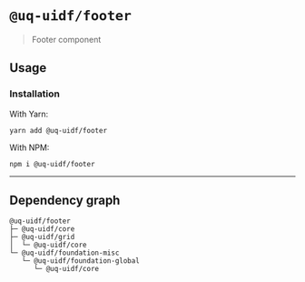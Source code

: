 # `@uq-uidf/footer`

> Footer component

## Usage

### Installation

With Yarn:
```shell
yarn add @uq-uidf/footer
```

With NPM:
```shell
npm i @uq-uidf/footer
```

---

## Dependency graph

```shell
@uq-uidf/footer
├─ @uq-uidf/core
├─ @uq-uidf/grid
│  └─ @uq-uidf/core
└─ @uq-uidf/foundation-misc
   └─ @uq-uidf/foundation-global
      └─ @uq-uidf/core
```
